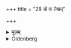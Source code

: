 +++
title = "28 यो वा तेषाम्"

+++

<details><summary>मूलम्</summary>

यो वा तेषां ब्रा-ह्मणानामुच्छिष्टभाक् स्यात् २८
</details>

<details><summary>Oldenberg</summary>

28. Or of those Brāhmaṇas (that person) who receives the remnants (of the sacrificial food, should eat that Piṇḍa).
</details>
